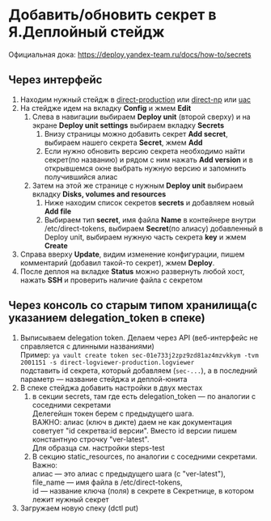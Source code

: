# Добавить/обновить секрет в Я.Деплойный стейдж


Официальная дока:
<https://deploy.yandex-team.ru/docs/how-to/secrets>

## Через интерфейс

1. Находим нужный стейдж в [direct-production](https://deploy.yandex-team.ru/projects/direct-production) или [direct-np](https://deploy.yandex-team.ru/projects/direct-np) или [uac](https://deploy.yandex-team.ru/projects/uac)
2. На стейдже идем на вкладку **Config** и жмем **Edit**
   1. Слева в навигации выбираем **Deploy unit** (второй сверху) и на экране **Deploy unit settings** выбираем вкладку **Secrets**
      1. Внизу страницы можно добавить секрет **Add secret**, выбираем нашего секрета **Secret**, жмем **Add**
      2. Если нужно обновить версию секрета необходимо найти секрет(по названию) и рядом с ним нажать **Add version** и в открывшемся окне выбрать нужную версию и запомнить получившийся алиас
   2. Затем на этой же странице с нужным **Deploy unit** выбираем вкладку **Disks, volumes and resources**
      1. Ниже находим список секретов **secrets** и добавляем новый **Add file**
      2. Выбираем тип **secret**, имя файла **Name** в контейнере внутри /etc/direct-tokens, выбираем **Secret**(по алиасу) добавленный в Deploy unit, выбираем нужную часть секрета **key** и жмем **Create**
3. Справа вверху **Update**, видим изменение конфигурации, пишем комментарий (добавил такой-то секрет), жмем **Deploy**.
4. После деплоя на вкладке **Status** можно развернуть любой хост, нажать **SSH** и проверить наличие файла с секретом

## Через консоль со старым типом хранилища(с указанием delegation_token в спеке)

1. Выписываем delegation token. Делаем через API (веб-интерфейс не справляется с длинными названиями)  
  Пример: `ya vault create token sec-01e733j2zpz9zd81az4mzvkkym -tvm 2001151 -s direct-logviewer-production.logviewer`  
  подставить id секрета, который добавляем (`sec-...`), а в последний параметр — название стейджа и деплой-юнита  
2. В спеке стейджа добавить настройки в двух местах
   1. в секции secrets, там где есть delegation_token — по аналогии с соседними секретами  
   Делегейшн токен берем с предыдущего шага.  
   ВАЖНО: алиас (ключ в дикте) даем не как документация советует "id секретва:id версии". Вместо id версии пишем константную строчку "ver-latest".  
   Для образца см. настройки steps-test
   2. В секцию static_resources, по аналогии с соседними секретами.  
   Важно:  
   алиас — это алиас с предыдущего шага (с "ver-latest"),  
   file_name — имя файла в /etc/direct-tokens,  
   id — название ключа (поля) в секрете в Секретнице, в котором лежит нужный секрет
3. Загружаем новую спеку (dctl put)
